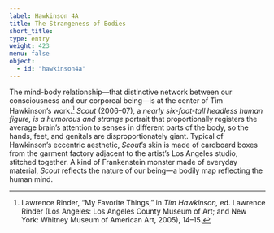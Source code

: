 ```yaml
---
label: Hawkinson 4A
title: The Strangeness of Bodies
short_title:
type: entry
weight: 423
menu: false
object:
  - id: "hawkinson4a"
---
```

The mind-body relationship—that distinctive network between our consciousness and our corporeal being—is at the center of Tim Hawkinson’s work.[^1] *Scout* (2006–07), a *nearly six-foot-tall headless human figure, is a humorous and strange* portrait that proportionally registers the average brain’s attention to senses in different parts of the body, so the hands, feet, and genitals are disproportionately giant. Typical of Hawkinson’s eccentric aesthetic, *Scout*’s skin is made of cardboard boxes from the garment factory adjacent to the artist’s Los Angeles studio, stitched together. A kind of Frankenstein monster made of everyday material, *Scout* reflects the nature of our being—a bodily map reflecting the human mind.

[^1]: Lawrence Rinder, “My Favorite Things,” in *Tim Hawkinson,* ed. Lawrence Rinder (Los Angeles: Los Angeles County Museum of Art; and New York: Whitney Museum of American Art, 2005), 14–15.
